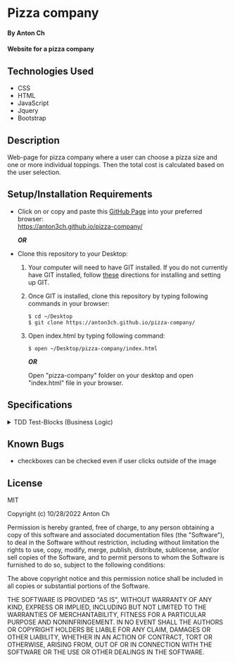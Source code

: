 # Pizza company

#### By Anton Ch

#### Website for a pizza company

## Technologies Used

* CSS
* HTML
* JavaScript
* Jquery
* Bootstrap


## Description

Web-page for pizza company where a user can choose a pizza size and one or more individual toppings. Then the total cost is calculated based on the user selection.



## Setup/Installation Requirements

* Click on or copy and paste this [GitHub Page](https://anton3ch.github.io/pizza-company/) into your preferred browser:<br>https://anton3ch.github.io/pizza-company/

  ***OR***

* Clone this repository to your Desktop:
  1. Your computer will need to have GIT installed. If you do not currently have GIT installed, follow [these](https://docs.github.com/en/get-started/quickstart/set-up-git) directions for installing and setting up GIT.
  2. Once GIT is installed, clone this repository by typing following commands in your browser:
      ```
      $ cd ~/Desktop
      $ git clone https://anton3ch.github.io/pizza-company/
      ```
  3. Open index.html by typing following command: 
      ```
      $ open ~/Desktop/pizza-company/index.html
      ```
      ***OR***

      Open "pizza-company" folder on your desktop and open "index.html" file in your browser.


## Specifications
<details markdown=block>
<summary markdown=span>TDD Test-Blocks (Business Logic)</summary>
Describe: Pizza()

Test: "It should return a Pizza object with two properties for toppings and size"
Code: const myPizza = new Pizza(["lemon", "ginger", "coleslaw"], "medium");
Expected Output: Pizza { toppings: ["lemon", "ginger", "coleslaw"], size: "medium" }

Test: "It should return a Pizza object with 4 properties for toppings, size and quantity"
Code: const myPizza = new Pizza(["anchovies", "pineapple"], "medium", 2);
Expected Output: Pizza { toppings: ["lemon", "ginger", "coleslaw"], size: "medium", quantity: 2}


Describe: Order()

Test: "It should return an Order object with three properties for pizzas, customer and currentId"
Code: const newOrder = new Order();
Expected Output: Order { Pizzas: {}, customer: {}, currentId = 0 }


Describe: Order.prototype.assignId()

Test: "It should increment id by 1"
Code: const newOrder = new Order();
      newOrder.assignId();
Expected Output: newOrder.currentId = 1;


Describe: Order.prototype.addPizza()

Test: "It should nest pizza object inside Order object and assign Id"
Code: const newOrder = new Order();
      const myPizza = new Pizza(["lemon", "ginger", "coleslaw"], "medium", 2);
      newOrder.addPizza(myPizza);
Expected Output: pizzas: {1: Pizza {toppings: ["lemon", "ginger", "coleslaw"], size: "medium", quantity: 2, cost: 0} }


Describe: Order.prototype.findPizza(id)

Test: "It should find a pizza object by id"
Code: const newOrder = new Order();
      const myPizza = new Pizza(["lemon", "ginger", "coleslaw"], "medium", 2);
      newOrder.assignId();
      newOrder.addPizza(myPizza);
      newOrder.findPizza(1);
Expected Output: Pizza {toppings: Array(3), size: 'medium', quantity: 2, cost: 29, id: 1}


Describe: Order.prototype.deletePizza(id)

Test: "It should delete pizza object from inside Order object"
Code: const newOrder = new Order();
      const myPizza = new Pizza(["lemon", "ginger", "coleslaw"], "medium", 2);
      newOrder.assignId();
      newOrder.addPizza(myPizza);
      newOrder.deletePizza(1);
Expected Output: {pizzas: {}, ...}


Describe: Customer()
Test: "It should return a Customer object with firstName, lastName, email and address properties"
Code: const newCustomer = new Customer('John', 'Lennon', 'john.lennon@beatles.com', '123 beatle lane Beatler, BT 90210');
Expected Output: Customer { firstName: 'John', lastName: 'Lennon',email: 'john.lennon@beatles.com', address: '123 beatle lane Beatler, BT 90210' }

Describe: Order.prototype.addCustomer()

Test: "It should nest customer object inside Order object"
Code: const newOrder = new Order();
      newOrder.addCustomer(newCustomer);
Expected Output: newOrder { ..., Customer { firstName: 'John', lastName: 'Lennon',email: 'john.lennon@beatles.com', address: '123 beatle lane Beatler, BT 90210' }, ... }

Describe: Pizza.prototype.calculateCost()

Test: "It should calculate cost of pizza based on topping quantity and size"
Code: let pizza = new Pizza(3, "medium", 1);
      myPizza.calculateCost();
Expected Output: Pizza {toppings: Array(3), size: 'medium', quantity: 1, cost: 29}

Test: "It should calculate cost of pizza based on amount of toppings, size and pizza quantity"
Code: let pizza = new Pizza(3, "medium", 1);
      myPizza.calculateCost();
Expected Output: Pizza {toppings: Array(3), size: 'medium', quantity: 2, cost: 58}

Test: "It should add $10 to the total price if small size is selected"
Code: let pizza = new Pizza(3, "small", 1);
      pizza.calculateCost()
Expected Output: 19

Test: "It should add $20 to the total price if medium size is selected"
Code: let pizza = new Pizza(3, "medium", 1);
      pizza.calculateCost()
Expected Output: 29

Test: "It should add $50 to the total price if large size is selected"
Code: let pizza = new Pizza(3, "large", 1);
      pizza.calculateCost()
Expected Output: 59

Test: "It should add $100 to the total price if size is not selected"
Code: let pizza = new Pizza(3, undefined, 1);
      pizza.calculateCost()
Expected Output: 109

Test: 'If submitted name is less than 4 letters long it will change this.name to "invalid name"'
Code: let pizza = new Pizza(3, undefined, 1, "Tom");
      pizza.checkName()
Expected Output: "invalid name"

Test: "If submitted name is 4 or more letters long it will remain the same"
Code: let pizza = new Pizza(3, undefined, 1, "Tom");
      pizza.checkName()
Expected Output: "invalid name"


</details> 
 
## Known Bugs

* checkboxes can be checked even if user clicks outside of the image 

## License

MIT

Copyright (c) 10/28/2022 Anton Ch

Permission is hereby granted, free of charge, to any person obtaining a copy of this software and associated documentation files (the "Software"), to deal in the Software without restriction, including without limitation the rights to use, copy, modify, merge, publish, distribute, sublicense, and/or sell copies of the Software, and to permit persons to whom the Software is furnished to do so, subject to the following conditions:

The above copyright notice and this permission notice shall be included in all copies or substantial portions of the Software.

THE SOFTWARE IS PROVIDED "AS IS", WITHOUT WARRANTY OF ANY KIND, EXPRESS OR IMPLIED, INCLUDING BUT NOT LIMITED TO THE WARRANTIES OF MERCHANTABILITY, FITNESS FOR A PARTICULAR PURPOSE AND NONINFRINGEMENT. IN NO EVENT SHALL THE AUTHORS OR COPYRIGHT HOLDERS BE LIABLE FOR ANY CLAIM, DAMAGES OR OTHER LIABILITY, WHETHER IN AN ACTION OF CONTRACT, TORT OR OTHERWISE, ARISING FROM, OUT OF OR IN CONNECTION WITH THE SOFTWARE OR THE USE OR OTHER DEALINGS IN THE SOFTWARE.